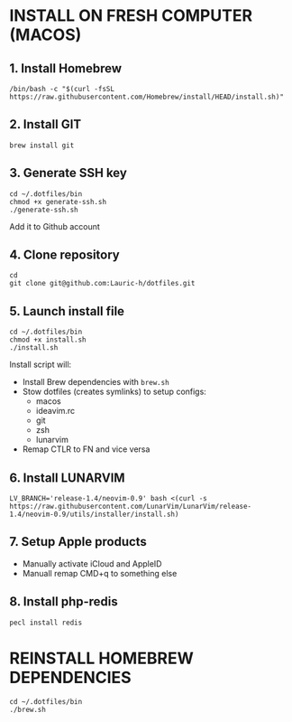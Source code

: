 # INSTALL ON FRESH COMPUTER (MACOS)

## 1. Install Homebrew
```
/bin/bash -c "$(curl -fsSL https://raw.githubusercontent.com/Homebrew/install/HEAD/install.sh)"
```
  
## 2. Install GIT
```
brew install git
```

## 3. Generate SSH key
```
cd ~/.dotfiles/bin
chmod +x generate-ssh.sh
./generate-ssh.sh
```

Add it to Github account

## 4. Clone repository
```
cd
git clone git@github.com:Lauric-h/dotfiles.git
```

## 5. Launch install file
```
cd ~/.dotfiles/bin
chmod +x install.sh
./install.sh
```

Install script will:
- Install Brew dependencies with `brew.sh`
- Stow dotfiles (creates symlinks) to setup configs:
    - macos
    - ideavim.rc
    - git
    - zsh
    - lunarvim 
- Remap CTLR to FN and vice versa

## 6. Install LUNARVIM
```
LV_BRANCH='release-1.4/neovim-0.9' bash <(curl -s https://raw.githubusercontent.com/LunarVim/LunarVim/release-1.4/neovim-0.9/utils/installer/install.sh)
```

## 7. Setup Apple products
- Manually activate iCloud and AppleID
- Manuall remap CMD+q to something else

## 8. Install php-redis
```
pecl install redis
```

# REINSTALL HOMEBREW DEPENDENCIES
```
cd ~/.dotfiles/bin
./brew.sh
```
